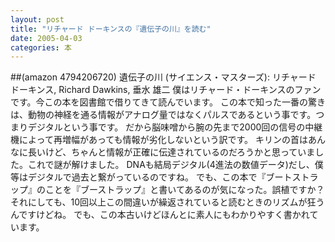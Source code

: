 ```yaml
---
layout: post
title: "リチャード ドーキンスの『遺伝子の川』を読む"
date: 2005-04-03
categories: 本
---
```

##(amazon 4794206720)  遺伝子の川 (サイエンス・マスターズ): リチャード ドーキンス, Richard Dawkins, 垂水 雄二
僕はリチャード・ドーキンスのファンです。今この本を図書館で借りてきて読んでいます。
この本で知った一番の驚きは、動物の神経を通る情報がアナログ量ではなくパルスであるという事です。つまりデジタルという事です。
だから脳味噌から腕の先まで2000回の信号の中継機によって再増幅があっても情報が劣化しないという訳です。
キリンの首はあんなに長いけど、ちゃんと情報が正確に伝達されているのだろうかと思っていました。これで謎が解けました。
DNAも結局デジタル(4進法の数値データ)だし、僕等はデジタルで過去と繋がっているのですね。
でも、この本で『ブートストラップ』のことを『ブーストラップ』と書いてあるのが気になった。誤植ですか？
それにしても、10回以上この間違いが繰返されていると読むときのリズムが狂うんですけどね。
でも、この本古いけどほんとに素人にもわかりやすく書かれています。
